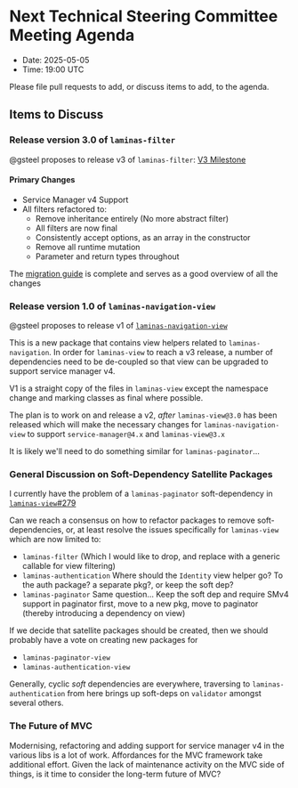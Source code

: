 # Next Technical Steering Committee Meeting Agenda

- Date: 2025-05-05
- Time: 19:00 UTC

Please file pull requests to add, or discuss items to add, to the agenda.

## Items to Discuss

### Release version 3.0 of `laminas-filter`

@gsteel proposes to release v3 of `laminas-filter`: [V3 Milestone](https://github.com/laminas/laminas-filter/milestone/4?closed=1)

#### Primary Changes

- Service Manager v4 Support
- All filters refactored to:
  - Remove inheritance entirely (No more abstract filter)
  - All filters are now final
  - Consistently accept options, as an array in the constructor
  - Remove all runtime mutation
  - Parameter and return types throughout

The [migration guide](https://github.com/laminas/laminas-filter/blob/3.0.x/docs/book/v3/migration/v2-to-v3.md) is complete and serves as a good overview of all the changes

### Release version 1.0 of `laminas-navigation-view`

@gsteel proposes to release v1 of [`laminas-navigation-view`](https://github.com/laminas/laminas-navigation-view)

This is a new package that contains view helpers related to `laminas-navigation`. In order for `laminas-view` to reach a v3 release, a number of dependencies need to be de-coupled so that view can be upgraded to support service manager v4.

V1 is a straight copy of the files in `laminas-view` except the namespace change and marking classes as final where possible.

The plan is to work on and release a v2, _after_ `laminas-view@3.0` has been released which will make the necessary changes for `laminas-navigation-view` to support `service-manager@4.x` and `laminas-view@3.x`

It is likely we'll need to do something similar for `laminas-paginator`…

### General Discussion on Soft-Dependency Satellite Packages

I currently have the problem of a `laminas-paginator` soft-dependency in [`laminas-view`#279](https://github.com/laminas/laminas-view/issues/279)

Can we reach a consensus on how to refactor packages to remove soft-dependencies, or, at least resolve the issues specifically for `laminas-view` which are now limited to:

- `laminas-filter` (Which I would like to drop, and replace with a generic callable for view filtering)
- `laminas-authentication` Where should the `Identity` view helper go? To the auth package? a separate pkg?, or keep the soft dep?
- `laminas-paginator` Same question… Keep the soft dep and require SMv4 support in paginator first, move to a new pkg, move to paginator (thereby introducing a dependency on view)

If we decide that satellite packages should be created, then we should probably have a vote on creating new packages for

- `laminas-paginator-view`
- `laminas-authentication-view`

Generally, cyclic _soft_ dependencies are everywhere, traversing to `laminas-authentication` from here brings up soft-deps on `validator` amongst several others.

### The Future of MVC

Modernising, refactoring and adding support for service manager v4 in the various libs is a lot of work.
Affordances for the MVC framework take additional effort.
Given the lack of maintenance activity on the MVC side of things, is it time to consider the long-term future of MVC?
